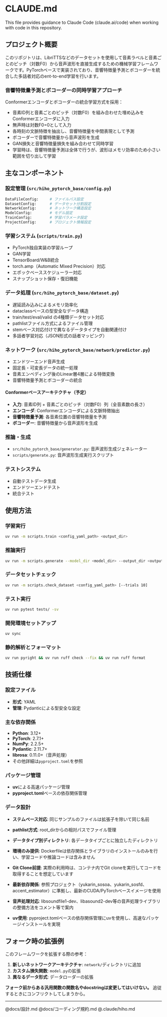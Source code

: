 # CLAUDE.md

This file provides guidance to Claude Code (claude.ai/code) when working with code in this repository.

## プロジェクト概要

このリポジトリは、LibriTTSなどのデータセットを使用して音素ラベルと音素ごとのピッチ（対数F0）から音声波形を直接生成するための機械学習フレームワークです。PyTorchベースで実装されており、音響特徴量予測とボコーダーを統合した多話者対応のent-to-end学習を行います。

### 音響特徴量予測とボコーダーの同時学習アプローチ

Conformerエンコーダとボコーダーの統合学習方式を採用：
- 音素ID列と音素ごとのピッチ（対数F0）を組み合わせた埋め込みをConformerエンコーダに入力
- 無声時は対数F0=0として入力
- 各時刻の文脈特徴を抽出し、音響特徴量を中間表現として予測
- ボコーダーで音響特徴量から音声波形を生成
- GAN損失と音響特徴量損失を組み合わせて同時学習
- 学習時は、音響特徴量予測は全体で行うが、波形はメモリ効率のため小さい範囲を切り出して学習

## 主なコンポーネント

### 設定管理 (`src/hiho_pytorch_base/config.py`)
```python
DataFileConfig:     # ファイルパス設定
DatasetConfig:      # データセット分割設定
NetworkConfig:      # ネットワーク構造設定
ModelConfig:        # モデル設定
TrainConfig:        # 学習パラメータ設定
ProjectConfig:      # プロジェクト情報設定
```

### 学習システム (`scripts/train.py`)
- PyTorch独自実装の学習ループ
- GAN学習
- TensorBoard/W&B統合
- torch.amp（Automatic Mixed Precision）対応
- エポックベーススケジューラー対応
- スナップショット保存・復旧機能

### データ処理 (`src/hiho_pytorch_base/dataset.py`)
- 遅延読み込みによるメモリ効率化
- dataclassベースの型安全なデータ構造
- train/test/eval/valid の4種類データセット対応
- pathlistファイル方式によるファイル管理
- stemベース対応付けで異なるデータタイプを自動関連付け
- 多話者学習対応（JSON形式の話者マッピング）

### ネットワーク (`src/hiho_pytorch_base/network/predictor.py`)
- エンドツーエンド音声生成
- 固定長・可変長データの統一処理
- 音素エンベディング後のLinear層4層による特徴変換
- 音響特徴量予測とボコーダーの統合

#### Conformerベースアーキテクチャ（予定）
- **入力**: 音素ID列 + 音素ごとのピッチ（対数F0）列（全音素数の長さ）
- **エンコーダ**: Conformerエンコーダによる文脈特徴抽出
- **音響特徴量予測**: 各音素位置の音響特徴量を予測
- **ボコーダー**: 音響特徴量から音声波形を生成

### 推論・生成
- `src/hiho_pytorch_base/generator.py`: 音声波形生成ジェネレーター
- `scripts/generate.py`: 音声波形生成実行スクリプト

### テストシステム
- 自動テストデータ生成
- エンドツーエンドテスト
- 統合テスト

## 使用方法

### 学習実行
```bash
uv run -m scripts.train <config_yaml_path> <output_dir>
```

### 推論実行
```bash
uv run -m scripts.generate --model_dir <model_dir> --output_dir <output_dir> [--use_gpu]
```

### データセットチェック
```bash
uv run -m scripts.check_dataset <config_yaml_path> [--trials 10]
```

### テスト実行
```bash
uv run pytest tests/ -sv
```

### 開発環境セットアップ
```bash
uv sync
```

### 静的解析とフォーマット
```bash
uv run pyright && uv run ruff check --fix && uv run ruff format
```

## 技術仕様

### 設定ファイル
- **形式**: YAML
- **管理**: Pydanticによる型安全な設定

### 主な依存関係
- **Python**: 3.12+
- **PyTorch**: 2.7.1+
- **NumPy**: 2.2.5+
- **Pydantic**: 2.11.7+
- **librosa**: 0.11.0+（音声処理）
- その他詳細は`pyproject.toml`を参照

### パッケージ管理
- **uv**による高速パッケージ管理
- **pyproject.toml**ベースの依存関係管理

### データ設計
- **ステムベース対応**: 同じサンプルのファイルは拡張子を除いて同じ名前
- **pathlist方式**: root_dirからの相対パスでファイル管理
- **データタイプ別ディレクトリ**: 各データタイプごとに独立したディレクトリ

- **環境のみ提供**: Dockerfileは依存関係とライブラリのインストールのみを行い、学習コードや推論コードは含みません
- **Git Clone前提**: 実際の利用時は、コンテナ内でGit cloneを実行してコードを取得することを想定しています
- **最新依存関係**: 参照プロジェクト（yukarin_sosoa、yukarin_sosfd、accent_estimator）に準拠し、最新のCUDA/PyTorchベースイメージを使用
- **音声処理対応**: libsoundfile1-dev、libasound2-dev等の音声処理ライブラリの整備方法をコメント等で案内
- **uv使用**: pyproject.tomlベースの依存関係管理にuvを使用し、高速なパッケージインストールを実現

## フォーク時の拡張例

このフレームワークを拡張する際の参考：

1. **新しいネットワークアーキテクチャ**: `network/`ディレクトリに追加
2. **カスタム損失関数**: `model.py`の拡張
3. **異なるデータ形式**: データローダーの拡張

**フォーク前からある汎用関数の関数名やdocstringは変更してはいけない。**
追従するときにコンフリクトしてしまうから。

---

@docs/設計.md
@docs/コーディング規約.md
@.claude/hiho.md

